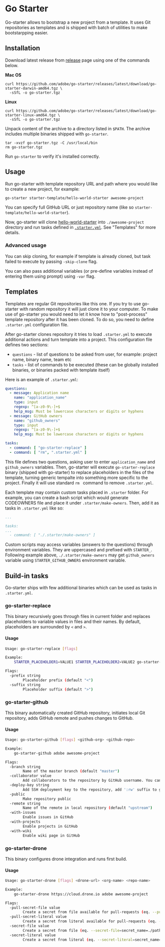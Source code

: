 # Go Starter

Go-starter allows to bootstrap a new project from a template. It uses Git repositories as templates and is shipped with batch of utilities to make bootstarpping easier.

## Installation

Download latest release from [release](https://github.com/adobe/go-starter/releases) page using one of the commands below.

**Mac OS**

```
curl https://github.com/adobe/go-starter/releases/latest/download/go-starter-darwin-amd64.tgz \
  -sSfL -o go-starter.tgz
```

**Linux**

```
curl https://github.com/adobe/go-starter/releases/latest/download/go-starter-linux-amd64.tgz \
  -sSfL -o go-starter.tgz
```

Unpack content of the archive to a directory listed in `$PATH`. The archive includes multiple binaries shipped with `go-starter`.

```
tar -xvzf go-starter.tgz -C /usr/local/bin
rm go-starter.tgz
```

Run `go-starter` to verify it's installed correctly.

## Usage

Run go-starter with template repository URL and path where you would like to create a new project, for example:

```bash
go-starter starter-template/hello-world-starter awesome-project
```

You can specify full GitHub URL or just repository name (like so `starter-template/hello-world-starter`). 

Now, go-starter will clone [hello-world-starter](https://github.com/starter-template/hello-world-starter) into `./awesome-project` directory and run tasks defined in [`.starter.yml`](https://github.com/starter-template/hello-world-starter/blob/master/.starter.yml). See "Templates" for more details.

### Advanced usage

You can skip cloning, for example if template is already cloned, but task failed to execute by passing `-skip-clone` flag. 

You can also pass additional variables (or pre-define variables instead of entering them using prompt) using `-var` flag.

## Templates

Templates are regular Git repositories like this one. If you try to use go-starter with random repository it will just clone it to your computer. To make use of go-starter you would need to let it know how to "post-process" template repository after it has been cloned. To do so, you need to define `.starter.yml` configuration file. 

After go-starter clones repository it tries to load `.starter.yml` to execute additional actions and turn template into a project. This configuration file defines two sections:

- `questions` - list of questions to be asked from user, for example: project name, binary name, team etc
- `tasks` - list of commands to be executed (these can be globally installed binaries, or binaries packed with template itself)

Here is an example of `.starter.yml`:

```yaml
questions:
  - message: Application name
    name: "application_name"
    type: input
    regexp: ^[a-z0-9\-]+$
    help_msg: Must be lowercase characters or digits or hyphens
  - message: GitHub owners
    name: "github_owners"
    type: input
    regexp: ^[a-z0-9\-]+$
    help_msg: Must be lowercase characters or digits or hyphens

tasks:
  - command: [ "go-starter-replace" ]
  - command: [ "rm", ".starter.yml" ]
```

This file defines two questions, asking user to enter `application_name` and `github_owners` variables. Then, go-starter will execute `go-starter-replace` binary (shipped with go-starter) to replace placeholders in the files of the template, turning generic tempalte into something more specific to the project. Finally it will use standard `rm ` command to remove `.starter.yml`.

Each template may contain custom tasks placed in `.starter` folder. For example, you can create a bash script which would generate CODEOWNERS file and place it under `.starter/make-owners`. Then, add it as tasks in `.starter.yml` like so:

```yaml
...

tasks:
...
  - command: [ "./.starter/make-owners" ]
```

Custom scripts may access variables (answers to the questions) through environment variables. They are uppercased and prefixed with `STARTER_`. Following example above, `./.starter/make-owners` may get `github_owners` variable using `STARTER_GITHUB_OWNERS` environment variable. 

## Build-in tasks

Go-starter ships with few additional binaries which can be used as tasks in `.starter.yml`.

### go-starter-replace

This binary recursively goes through files in current folder and replaces placeholders to variable values in files and their names. By default, placeholders are surrounded by `<` and `>`.

#### Usage

```bash
Usage: go-starter-replace [flags]

Example:
    STARTER_PLACEHOLDER1=VALUE1 STARTER_PLACEHOLDER2=VALUE2 go-starter-replace

Flags:
  -prefix string
        Placeholder prefix (default "<")
  -suffix string
        Placeholder suffix (default ">")
```

### go-starter-github

This binary automatically created GitHub repository, initiates local Git repository, adds GitHub remote and pushes changes to GitHub.

#### Usage

```bash
Usage: go-starter-github [flags] <github-org> <github-repo>

Example:
    go-starter-github adobe awesome-project

Flags:
  -branch string
        Name of the master branch (default "master")
  -collaborator value
        Add collaborators to the repository by GitHub username. You can grant permissions using following format: <username>:<permission>. Permission can be: pull (read only), push (read and write) or admin (everything), default is push. Can be specified multiple times. Example: --collaborator octocat:pull
  -deploy-key string
        Add SSH deployment key to the repository, add ':rw' suffix to grant write permissions to the key
  -public
        Make repository public
  -remote string
        Name of the remote in local repository (default "upstream")
  -with-issues
        Enable issues in GitHub
  -with-projects
        Enable projects in GitHub
  -with-wiki
        Enable wiki page in GitHub
```

### go-starter-drone

This binary configures drone integration and runs first build.

#### Usage

```bash
Usage: go-starter-drone [flags] <drone-url> <org-name> <repo-name>

Example:
    go-starter-drone https://cloud.drone.io adobe awesome-project

Flags:
  -pull-secret-file value
        Create a secret from file available for pull-requests (eq. --pull-secret-file=secret_name=./path/to/file)
  -pull-secret-literal value
        Create a secret from literal available for pull-requests (eq. --pull-secret-literal=secret_name=value)
  -secret-file value
        Create a secret from file (eq. --secret-file=secret_name=./path/to/file)
  -secret-literal value
        Create a secret from literal (eq. --secret-literal=secret_name=value)
```
